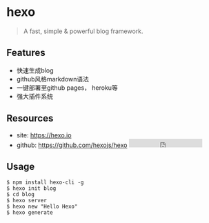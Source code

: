 # hexo

> A fast, simple & powerful blog framework.


## Features

* 快速生成blog
* github风格markdown语法
* 一键部署至github pages， heroku等 
* 强大插件系统


## Resources

* site: <https://hexo.io>
* github: <https://github.com/hexojs/hexo> <iframe src="https://ghbtns.com/github-btn.html?user=hexojs&repo=hexo&type=star&count=true" frameborder="0" scrolling="0" width="170px" height="20px"></iframe>  


## Usage

    $ npm install hexo-cli -g
    $ hexo init blog
    $ cd blog
    $ hexo server
    $ hexo new "Hello Hexo"
    $ hexo generate
